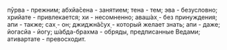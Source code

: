 пӯрва - прежним; абхйа̄сена - занятием; тена - тем; эва - безусловно; хрийате - привлекается; хи - несомненно; аваш́ах̣ - без принуждения; апи - также; сах̣ - он; джиджн̃а̄сух̣ - который желает знать; апи - даже; йогасйа - йогу; ш́абда-брахма - обряды, предписанные Ведами; ативартате - превосходит.